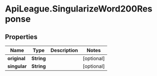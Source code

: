 # ApiLeague.SingularizeWord200Response

## Properties

Name | Type | Description | Notes
------------ | ------------- | ------------- | -------------
**original** | **String** |  | [optional] 
**singular** | **String** |  | [optional] 


